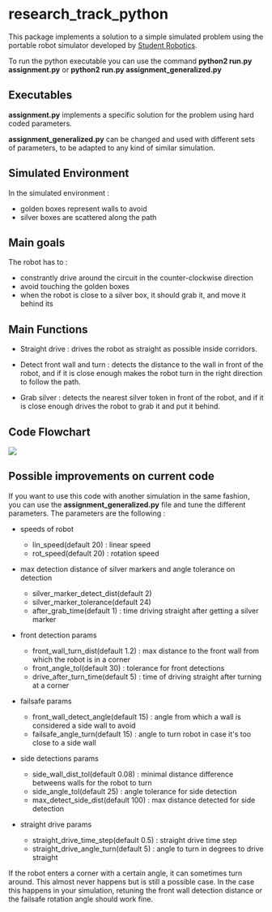 # research_track_python

This package implements a solution to a simple simulated problem using the portable robot simulator developed by [Student Robotics](https://studentrobotics.org).

To run the python executable you can use the command  __python2 run.py assignment.py__ or __python2 run.py assignment_generalized.py__ 

## Executables 

**assignment.py** implements a specific solution for the problem using hard coded parameters.

**assignment_generalized.py** can be changed and used with different sets of parameters, to be adapted to any kind of similar simulation.


## Simulated Environment


In the simulated environment : 
- golden boxes represent walls to avoid
- silver boxes are scattered along the path

## Main goals 

The robot has to :

- constrantly drive around the circuit in the counter-clockwise direction
- avoid touching the golden boxes
- when the robot is close to a silver box, it should grab it, and move it behind its
    

## Main Functions

- Straight drive : drives the robot as straight as possible inside corridors.

- Detect front wall and turn : detects the distance to the wall in front of the robot, and if it is close enough makes the robot turn in the right direction to follow the path.

- Grab silver : detects the nearest silver token in front of the robot, and if it is close enough drives the robot to grab it and put it behind.


## Code Flowchart

[![](https://mermaid.ink/img/eyJjb2RlIjoiZ3JhcGggVERcbiAgICBBW1JPQk9UXSAtLT58RHJpdmUgaW4gY29ycmlkb3JzfCBCe1N0cmFpZ2h0IERyaXZlIEZ1bmN0aW9ufVxuICAgIEEgLS0-IHx0dXJuIGF0IGNvcm5lcnN8SntEZXRlY3Qgd2FsbCBhbmQgdHVybiBGdW5jdGlvbn1cbiAgICBBIC0tPiB8Z3JhYiBzaWx2ZXIgdG9rZW5zIGFsb25nIHRoZSBwYXRofEh7R3JhYiBTaWx2ZXIgRnVuY3Rpb259XG4gICAgQiAtLT4gQ1tEZXRlY3QgZGlzdGFuY2UgZnJvbSBsZWZ0IGFuZCByaWdodCB3YWxsc11cbiAgICBDIC0tPnxMZWZ0IHdhbGwgaXMgY2xvc2VyfCBEW1R1cm4gcmlnaHQgNSBkZWdyZWVzIGFuZCBkcml2ZSBmb3J3YXJkXVxuICAgIEMgLS0-fFJpZ2h0IHdhbGwgaXMgY2xvc2VyfCBFW1R1cm4gbGVmdCA1IGRlZ3JlZXMgYW5kIGRyaXZlIGZvcndhcmRdXG4gICAgQyAtLT58Qm90aCB3YWxsIGF0IHNhbWUgZGlzdGFuY2Ugb3IgZXJyb3IgaW4gZGV0ZWN0aW9ufCBGW0RyaXZlIGZvcndhcmRdXG4gICAgSiAtLT58RnJvbnQgV2FsbCBpcyBmYXIgYXdheXxLW0RyaXZlIGZvcndhcmRdIFxuICAgIEogLS0-fEZyb250IFdhbGwgaXMgY2xvc2UgZW5vdWdofExbRGV0ZWN0IGRpc3RhbmNlIGZyb20gbGVmdCBhbmQgcmlnaHQgd2FsbHNdXG4gICAgTCAtLT58TGVmdCB3YWxsIGlzIGNsb3NlcnxNW1R1cm4gUmlnaHQgOTAgZGVncmVlc11cbiAgICBMIC0tPnxSaWdodCB3YWxsIGlzIGNsb3NlcnxPW1R1cm4gTGVmdCA5MCBkZWdyZWVzXVxuICAgIEwgLS0-fEJvdGggd2FsbHMgYXQgc2FtZSBkaXN0YW5jZSBvciBlcnJvcnxOW0RyaXZlIEZvcndhcmQgYSBiaXRdICBcbiAgICBIIC0tPlZbRGV0ZWN0IGNsb3Nlc3Qgc2lsdmVyIHRva2VuIGluIGZyb250IG9mIHRoZSBSb2JvdF1cbiAgICBWIC0tPiB8dG9rZW4gaXMgY2xvc2UgZW5vdWdofFNbT3JpZW50YXRlIHRoZSByb2JvdCBhbmQgZHJpdmUgdG93YXJkcyB0aGUgdG9rZW5dXG4gICAgUyAtLT4gUltHcmFiIHRoZSB0b2tlbiBhbmQgcHV0IGl0IGJlaGluZCB0aGUgcm9ib3RdXG4iLCJtZXJtYWlkIjp7InRoZW1lIjoiZGVmYXVsdCJ9LCJ1cGRhdGVFZGl0b3IiOmZhbHNlLCJhdXRvU3luYyI6dHJ1ZSwidXBkYXRlRGlhZ3JhbSI6ZmFsc2V9)](https://mermaid-js.github.io/mermaid-live-editor/edit#eyJjb2RlIjoiZ3JhcGggVERcbiAgICBBW1JPQk9UXSAtLT58RHJpdmUgaW4gY29ycmlkb3JzfCBCe1N0cmFpZ2h0IERyaXZlIEZ1bmN0aW9ufVxuICAgIEEgLS0-IHx0dXJuIGF0IGNvcm5lcnN8SntEZXRlY3Qgd2FsbCBhbmQgdHVybiBGdW5jdGlvbn1cbiAgICBBIC0tPiB8Z3JhYiBzaWx2ZXIgdG9rZW5zIGFsb25nIHRoZSBwYXRofEh7R3JhYiBTaWx2ZXIgRnVuY3Rpb259XG4gICAgQiAtLT4gQ1tEZXRlY3QgZGlzdGFuY2UgZnJvbSBsZWZ0IGFuZCByaWdodCB3YWxsc11cbiAgICBDIC0tPnxMZWZ0IHdhbGwgaXMgY2xvc2VyfCBEW1R1cm4gcmlnaHQgNSBkZWdyZWVzIGFuZCBkcml2ZSBmb3J3YXJkXVxuICAgIEMgLS0-fFJpZ2h0IHdhbGwgaXMgY2xvc2VyfCBFW1R1cm4gbGVmdCA1IGRlZ3JlZXMgYW5kIGRyaXZlIGZvcndhcmRdXG4gICAgQyAtLT58Qm90aCB3YWxsIGF0IHNhbWUgZGlzdGFuY2Ugb3IgZXJyb3IgaW4gZGV0ZWN0aW9ufCBGW0RyaXZlIGZvcndhcmRdXG4gICAgSiAtLT58RnJvbnQgV2FsbCBpcyBmYXIgYXdheXxLW0RyaXZlIGZvcndhcmRdIFxuICAgIEogLS0-fEZyb250IFdhbGwgaXMgY2xvc2UgZW5vdWdofExbRGV0ZWN0IGRpc3RhbmNlIGZyb20gbGVmdCBhbmQgcmlnaHQgd2FsbHNdXG4gICAgTCAtLT58TGVmdCB3YWxsIGlzIGNsb3NlcnxNW1R1cm4gUmlnaHQgOTAgZGVncmVlc11cbiAgICBMIC0tPnxSaWdodCB3YWxsIGlzIGNsb3NlcnxPW1R1cm4gTGVmdCA5MCBkZWdyZWVzXVxuICAgIEwgLS0-fEJvdGggd2FsbHMgYXQgc2FtZSBkaXN0YW5jZSBvciBlcnJvcnxOW0RyaXZlIEZvcndhcmQgYSBiaXRdICBcbiAgICBIIC0tPlZbRGV0ZWN0IGNsb3Nlc3Qgc2lsdmVyIHRva2VuIGluIGZyb250IG9mIHRoZSBSb2JvdF1cbiAgICBWIC0tPiB8dG9rZW4gaXMgY2xvc2UgZW5vdWdofFNbT3JpZW50YXRlIHRoZSByb2JvdCBhbmQgZHJpdmUgdG93YXJkcyB0aGUgdG9rZW5dXG4gICAgUyAtLT4gUltHcmFiIHRoZSB0b2tlbiBhbmQgcHV0IGl0IGJlaGluZCB0aGUgcm9ib3RdXG4iLCJtZXJtYWlkIjoie1xuICBcInRoZW1lXCI6IFwiZGVmYXVsdFwiXG59IiwidXBkYXRlRWRpdG9yIjpmYWxzZSwiYXV0b1N5bmMiOnRydWUsInVwZGF0ZURpYWdyYW0iOmZhbHNlfQ)

## Possible improvements on current code 

If you want to use this code with another simulation in the same fashion, you can use the **assignment_generalized.py** file and tune the different parameters. The parameters are the following :

- speeds of robot
    - lin_speed(default 20) : linear speed
    - rot_speed(default 20) : rotation speed

- max detection distance of silver markers and angle tolerance on detection
    - silver_marker_detect_dist(default 2)
    - silver_marker_tolerance(default 24)
    - after_grab_time(default 1) : time driving straight after getting a silver marker

- front detection params
    - front_wall_turn_dist(default 1.2) : max distance to the front wall from which the robot is in a corner
    - front_angle_tol(default 30) : tolerance for front detections 
    - drive_after_turn_time(default 5) : time of driving straight after turning at a corner

- failsafe params
    - front_wall_detect_angle(default 15) : angle from which a wall is considered a side wall to avoid
    - failsafe_angle_turn(default 15) : angle to turn robot in case it's too close to a side wall

- side detections params
    - side_wall_dist_tol(default 0.08) : minimal distance difference betweens walls for the robot to turn
    - side_angle_tol(default 25) : angle tolerance for side detection
    - max_detect_side_dist(default 100) : max distance detected for side detection

- straight drive params
    - straight_drive_time_step(default 0.5) : straight drive time step
    - straight_drive_angle_turn(default 5) : angle to turn in degrees to drive straight

If the robot enters a corner with a certain angle, it can sometimes turn around.
This almost never happens but is still a possible case. In the case this happens in your simulation, retuning the front wall detection distance or the failsafe rotation angle should work fine.